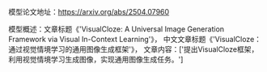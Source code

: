 模型论文地址：https://arxiv.org/abs/2504.07960

模型概述：文章标题《'VisualCloze: A Universal Image Generation Framework via Visual In-Context Learning'》，
中文文章标题《'VisualCloze：通过视觉情境学习的通用图像生成框架'》，
文章内容：['提出VisualCloze框架，利用视觉情境学习生成图像，实现通用图像生成任务。']
